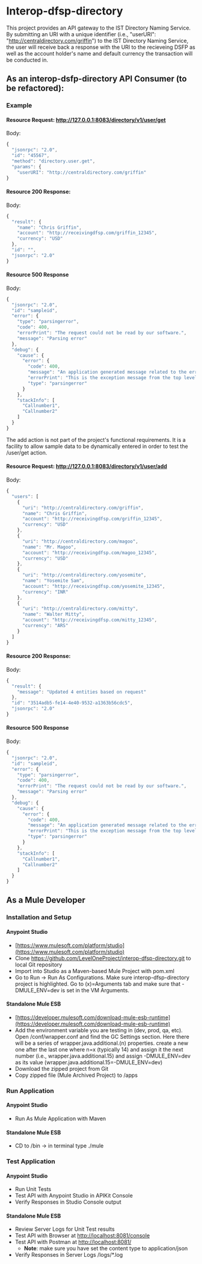 # Interop-dfsp-directory

This project provides an API gateway to the IST Directory Naming Service.  By submitting an URI  with a unique identifier (i.e., "userURI": "http://centraldirectory.com/griffin") to the IST Directory Naming Service, the user will receive back a response with the URI to the recieveing DSFP as well as the account holder's name and default currency the transaction will be conducted in.

## As an interop-dsfp-directory API Consumer (to be refactored):
### Example
#### Resource Request: http://127.0.0.1:8083/directory/v1/user/get
Body:
```js
{
  "jsonrpc": "2.0",
  "id": "45567",
  "method": "directory.user.get",
  "params": {
    "userURI": "http://centraldirectory.com/griffin"
}
```
#### Resource 200 Response: 
Body:
```js
{
  "result": {
    "name": "Chris Griffin",
    "account": "http://receivingdfsp.com/griffin_12345",
    "currency": "USD"
  },
  "id": "",
  "jsonrpc": "2.0"
}
```
#### Resource 500 Response
Body:
```js
{
  "jsonrpc": "2.0",
  "id": "sampleid",
  "error": {
    "type": "parsingerror",
    "code": 400,
    "errorPrint": "The request could not be read by our software.",
    "message": "Parsing error"
  },
  "debug": {
    "cause": {
      "error": {
        "code": 400,
        "message": "An application generated message related to the error",
        "errorPrint": "This is the exception message from the top level exception",
        "type": "parsingerror"
      }
    },
    "stackInfo": [
      "Callnumber1",
      "Callnumber2"
    ]
  }
}
```
The add action is not part of the project's functional requirements.  It is a facility to allow sample data to be dynamically entered in order to test the /user/get action.

#### Resource Request: http://127.0.0.1:8083/directory/v1/user/add
Body:
```js
{
  "users": [
    {
      "uri": "http://centraldirectory.com/griffin",
      "name": "Chris Griffin",
      "account": "http://receivingdfsp.com/griffin_12345",
      "currency": "USD"
    },
    {
      "uri": "http://centraldirectory.com/magoo",
      "name": "Mr. Magoo",
      "account": "http://receivingdfsp.com/magoo_12345",
      "currency": "USD"
    },
    {
      "uri": "http://centraldirectory.com/yosemite",
      "name": "Yosemite Sam",
      "account": "http://receivingdfsp.com/yosemite_12345",
      "currency": "INR"
    },
    {
      "uri": "http://centraldirectory.com/mitty",
      "name": "Walter Mitty",
      "account": "http://receivingdfsp.com/mitty_12345",
      "currency": "ARS"
    }
  ]
}
```
#### Resource 200 Response: 
Body:
```js
{
  "result": {
    "message": "Updated 4 entities based on request"
  },
  "id": "3514adb5-fe14-4e40-9532-a1363b56cdc5",
  "jsonrpc": "2.0"
}
```
#### Resource 500 Response
Body:
```js
{
  "jsonrpc": "2.0",
  "id": "sampleid",
  "error": {
    "type": "parsingerror",
    "code": 400,
    "errorPrint": "The request could not be read by our software.",
    "message": "Parsing error"
  },
  "debug": {
    "cause": {
      "error": {
        "code": 400,
        "message": "An application generated message related to the error",
        "errorPrint": "This is the exception message from the top level exception",
        "type": "parsingerror"
      }
    },
    "stackInfo": [
      "Callnumber1",
      "Callnumber2"
    ]
  }
}
```

## As a Mule Developer

### Installation and Setup

#### Anypoint Studio
* [https://www.mulesoft.com/platform/studio](https://www.mulesoft.com/platform/studio)
* Clone https://github.com/LevelOneProject/interop-dfsp-directory.git to local Git repository
* Import into Studio as a Maven-based Mule Project with pom.xml
* Go to Run -> Run As Configurations.  Make sure interop-dfsp-directory project is highlighted.  Go to (x)=Arguments tab and make sure that -DMULE_ENV=dev is set in the VM Arguments.
#### Standalone Mule ESB
* [https://developer.mulesoft.com/download-mule-esb-runtime](https://developer.mulesoft.com/download-mule-esb-runtime)
* Add the environment variable you are testing in (dev, prod, qa, etc).  Open <Mule Installation Directory>/conf/wrapper.conf and find the GC Settings section.  Here there will be a series of wrapper.java.additional.(n) properties.  create a new one after the last one where n=x (typically 14) and assign it the next number (i.e., wrapper.java.additional.15) and assign -DMULE_ENV=dev as its value (wrapper.java.additional.15=-DMULE_ENV=dev)
* Download the zipped project from Git
* Copy zipped file (Mule Archived Project) to <Mule Installation Directory>/apps
### Run Application
#### Anypoint Studio
* Run As Mule Application with Maven
#### Standalone Mule ESB
* CD to <Mule Installation Directory>/bin -> in terminal type ./mule
### Test Application
#### Anypoint Studio
* Run Unit Tests
* Test API with Anypoint Studio in APIKit Console
* Verify Responses in Studio Console output

#### Standalone Mule ESB
* Review Server Logs for Unit Test results
* Test API with Browser at [http://localhost:8081/console](http://localhost:8083/directory/v1/console/)
* Test API with Postman at [http://localhost:8081/](http://localhost:8083/directory/v1/user/get)
  * **Note**: make sure you have set the content type to application/json 
* Verify Responses in Server Logs <Mule Installation Directory>/logs/*.log
